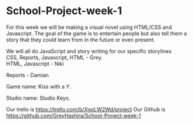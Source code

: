 # School-Project-week-1
For this week we will be making a visual novel using HTML/CSS and Javascript.
The goal of the game is to entertain people but also tell them a story that they could learn from in the future or even present.

We will all do JavaScript and story writing for our specific storylines  
CSS, Reports, Javascript, HTML - Grey.  
HTML, Javascript - Niki 

Reports - Damian

Game name: Kiss with a Y.

Studio name: Studio Keys.

Our trello is https://trello.com/b/XgoLW2Wd/project
Our Github is https://github.com/GreyHashira/School-Project-week-1

